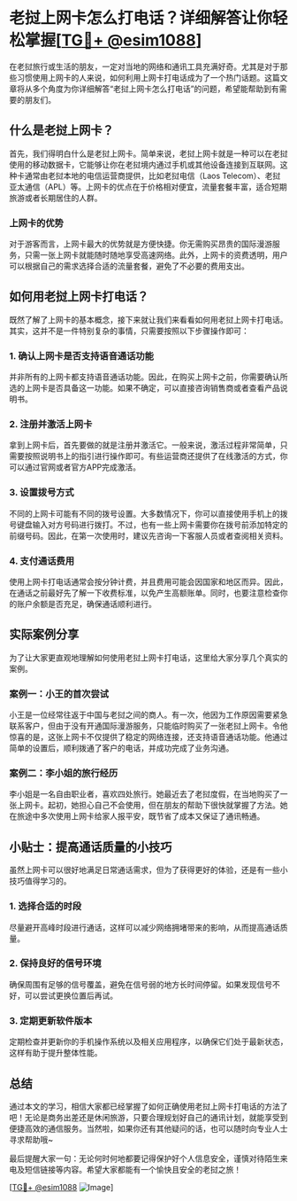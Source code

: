 # 老挝上网卡怎么打电话？详细解答让你轻松掌握[[TG💪+ @esim1088](https://t.me/s/esim1088)]

在老挝旅行或生活的朋友，一定对当地的网络和通讯工具充满好奇。尤其是对于那些习惯使用上网卡的人来说，如何利用上网卡打电话成为了一个热门话题。这篇文章将从多个角度为你详细解答“老挝上网卡怎么打电话”的问题，希望能帮助到有需要的朋友们。

## 什么是老挝上网卡？

首先，我们得明白什么是老挝上网卡。简单来说，老挝上网卡就是一种可以在老挝使用的移动数据卡，它能够让你在老挝境内通过手机或其他设备连接到互联网。这种卡通常由老挝本地的电信运营商提供，比如老挝电信（Laos Telecom）、老挝亚太通信（APL）等。上网卡的优点在于价格相对便宜，流量套餐丰富，适合短期旅游或者长期居住的人群。

### 上网卡的优势

对于游客而言，上网卡最大的优势就是方便快捷。你无需购买昂贵的国际漫游服务，只需一张上网卡就能随时随地享受高速网络。此外，上网卡的资费透明，用户可以根据自己的需求选择合适的流量套餐，避免了不必要的费用支出。

## 如何用老挝上网卡打电话？

既然了解了上网卡的基本概念，接下来就让我们来看看如何用老挝上网卡打电话。其实，这并不是一件特别复杂的事情，只需要按照以下步骤操作即可：

### 1. 确认上网卡是否支持语音通话功能

并非所有的上网卡都支持语音通话功能。因此，在购买上网卡之前，你需要确认所选的上网卡是否具备这一功能。如果不确定，可以直接咨询销售商或者查看产品说明书。

### 2. 注册并激活上网卡

拿到上网卡后，首先要做的就是注册并激活它。一般来说，激活过程非常简单，只需要按照说明书上的指引进行操作即可。有些运营商还提供了在线激活的方式，你可以通过官网或者官方APP完成激活。

### 3. 设置拨号方式

不同的上网卡可能有不同的拨号设置。大多数情况下，你可以直接使用手机上的拨号键盘输入对方号码进行拨打。不过，也有一些上网卡需要你在拨号前添加特定的前缀号码。因此，在第一次使用时，建议先咨询一下客服人员或者查阅相关资料。

### 4. 支付通话费用

使用上网卡打电话通常会按分钟计费，并且费用可能会因国家和地区而异。因此，在通话之前最好先了解一下收费标准，以免产生高额账单。同时，也要注意检查你的账户余额是否充足，确保通话顺利进行。

## 实际案例分享

为了让大家更直观地理解如何使用老挝上网卡打电话，这里给大家分享几个真实的案例。

### 案例一：小王的首次尝试

小王是一位经常往返于中国与老挝之间的商人。有一次，他因为工作原因需要紧急联系客户，但由于没有开通国际漫游服务，只能临时购买了一张老挝上网卡。令他惊喜的是，这张上网卡不仅提供了稳定的网络连接，还支持语音通话功能。他通过简单的设置后，顺利拨通了客户的电话，并成功完成了业务沟通。

### 案例二：李小姐的旅行经历

李小姐是一名自由职业者，喜欢四处旅行。她最近去了老挝度假，在当地购买了一张上网卡。起初，她担心自己不会使用，但在朋友的帮助下很快就掌握了方法。她在旅途中多次使用上网卡给家人报平安，既节省了成本又保证了通讯畅通。

## 小贴士：提高通话质量的小技巧

虽然上网卡可以很好地满足日常通话需求，但为了获得更好的体验，还是有一些小技巧值得学习的。

### 1. 选择合适的时段

尽量避开高峰时段进行通话，这样可以减少网络拥堵带来的影响，从而提高通话质量。

### 2. 保持良好的信号环境

确保周围有足够的信号覆盖，避免在信号弱的地方长时间停留。如果发现信号不好，可以尝试更换位置后再试。

### 3. 定期更新软件版本

定期检查并更新你的手机操作系统以及相关应用程序，以确保它们处于最新状态，这样有助于提升整体性能。

## 总结

通过本文的学习，相信大家都已经掌握了如何正确使用老挝上网卡打电话的方法了吧！无论是商务出差还是休闲旅游，只要合理规划好自己的通讯计划，就能享受到便捷高效的通信服务。当然啦，如果你还有其他疑问的话，也可以随时向专业人士寻求帮助哦~

最后提醒大家一句：无论何时何地都要记得保护好个人信息安全，谨慎对待陌生来电及短信链接等内容。希望大家都能有一个愉快且安全的老挝之旅！

[[TG💪+ @esim1088](https://t.me/s/esim1088) ![Image](https://i.postimg.cc/4NQfJmqS/Snipaste-2025-05-13-00-14-12.png)]